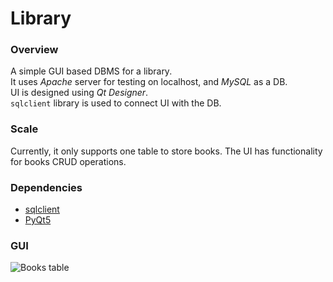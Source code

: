 # Library

### Overview
A simple GUI based DBMS for a library.  
It uses *Apache* server for testing on localhost, and *MySQL* as a DB.  
UI is designed using *Qt Designer*.  
`sqlclient` library is used to connect UI with the DB.

### Scale
Currently, it only supports one table to store books. The UI has functionality for books CRUD operations.

### Dependencies
- [sqlclient](https://pypi.org/project/sqlclient/)
- [PyQt5](https://pypi.org/project/PyQt5/)

### GUI
![Books table](https://i.imgur.com/UJOt5aK.png)
